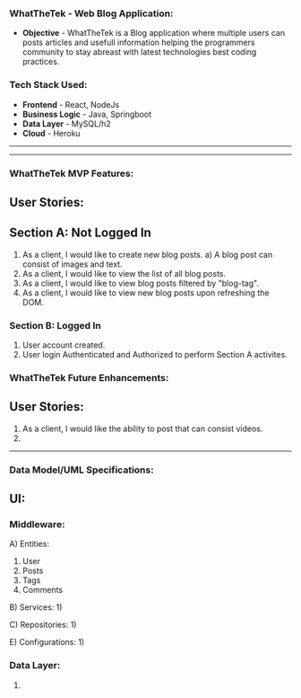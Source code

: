 ### WhatTheTek - Web Blog Application:
* **Objective** - WhatTheTek is a Blog application where multiple users can posts articles and usefull information helping the programmers community to stay abreast with latest technologies best coding practices.

### Tech Stack Used:
* **Frontend** - React, NodeJs
* **Business Logic** - Java, Springboot
* **Data Layer** - MySQL/h2
* **Cloud** - Heroku
<hr><hr>

### WhatTheTek MVP Features:
## User Stories:
## Section A: Not Logged In
1) As a client, I would like to create new blog posts.
   a) A blog post can consist of images and text.
2) As a client, I would like to view the list of all blog posts.
3) As a client, I would like to view blog posts filtered by "blog-tag".
4) As a client, I would like to view new blog posts upon refreshing the DOM.
### Section B: Logged In
1) User account created.
2) User login Authenticated and Authorized to perform Section A activites.

### WhatTheTek Future Enhancements:
## User Stories:
1) As a client, I would like the ability to post that can consist videos.
2) 

<hr>

### Data Model/UML Specifications:
## UI:

### Middleware:
A) Entities:
   1) User
   2) Posts
   3) Tags
   4) Comments
   
B) Services:
   1) 
   
C) Repositories:
   1) 

E) Configurations:
   1)
   
### Data Layer:  
   1) 

